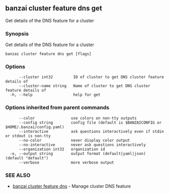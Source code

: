 ## banzai cluster feature dns get

Get details of the DNS feature for a cluster

### Synopsis

Get details of the DNS feature for a cluster

```
banzai cluster feature dns get [flags]
```

### Options

```
      --cluster int32         ID of cluster to get DNS cluster feature details of
      --cluster-name string   Name of cluster to get DNS cluster feature details of
  -h, --help                  help for get
```

### Options inherited from parent commands

```
      --color                use colors on non-tty outputs
      --config string        config file (default is $BANZAICONFIG or $HOME/.banzai/config.yaml)
      --interactive          ask questions interactively even if stdin or stdout is non-tty
      --no-color             never display color output
      --no-interactive       never ask questions interactively
      --organization int32   organization id
  -o, --output string        output format (default|yaml|json) (default "default")
      --verbose              more verbose output
```

### SEE ALSO

* [banzai cluster feature dns](banzai_cluster_feature_dns.md)	 - Manage cluster DNS feature

